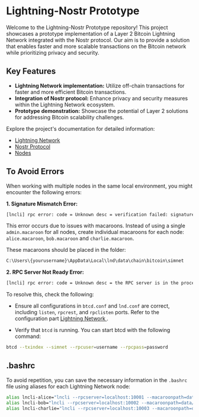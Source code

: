 # Lightning-Nostr Prototype

Welcome to the Lightning-Nostr Prototype repository! This project showcases a prototype implementation of a Layer 2 Bitcoin Lightning Network integrated with the Nostr protocol. Our aim is to provide a solution that enables faster and more scalable transactions on the Bitcoin network while prioritizing privacy and security.

## Key Features

- **Lightning Network implementation:** Utilize off-chain transactions for faster and more efficient Bitcoin transactions.
- **Integration of Nostr protocol:** Enhance privacy and security measures within the Lightning Network ecosystem.
- **Prototype demonstration:** Showcase the potential of Layer 2 solutions for addressing Bitcoin scalability challenges.


Explore the project's documentation for detailed information:
- [Lightning Network ](https://github.com/ChaimaaNairi/Lightning-Nostr-Prototype/blob/main/LightningNetwork.md)
- [Nostr Protocol](https://github.com/ChaimaaNairi/Lightning-Nostr-Prototype/blob/main/Nostr.md)
- [Nodes](https://github.com/ChaimaaNairi/Lightning-Nostr-Prototype/blob/main/Nodes.md)

## To Avoid Errors
When working with multiple nodes in the same local environment, you might encounter the following errors:

**1. Signature Mismatch Error:**

```bash
[lncli] rpc error: code = Unknown desc = verification failed: signature mismatch after caveat verification
```
This error occurs due to issues with macaroons. Instead of using a single `admin.macaroon` for all nodes, create individual macaroons for each node: `alice.macaroon`, `bob.macaroon` and `charlie.macaroon`.

These macaroons should be placed in the folder:
```bash
C:\Users\{yourusername}\AppData\Local\lnd\data\chain\bitcoin\simnet
```


**2. RPC Server Not Ready Error:**

```bash
[lncli] rpc error: code = Unknown desc = the RPC server is in the process of starting up, but not yet ready to accept calls
```

To resolve this, check the following:

- Ensure all configurations in `btcd.conf` and `lnd.conf` are correct, including `listen`, `rpcrest`, and `rpclisten` ports. Refer to the configuration part [Lightning Network ](https://github.com/ChaimaaNairi/Lightning-Nostr-Prototype/blob/main/LightningNetwork.md).

- Verify that `btcd` is running. You can start btcd with the following command:
```bash
btcd --txindex --simnet --rpcuser=username --rpcpass=password
```

## .bashrc
To avoid repetition, you can save the necessary information in the `.bashrc` file using aliases for each Lightning Network node:
```bash
alias lncli-alice="lncli --rpcserver=localhost:10001 --macaroonpath=data/chain/bitcoin/simnet/alice.macaroon"
alias lncli-bob="lncli --rpcserver=localhost:10002 --macaroonpath=data/chain/bitcoin/simnet/bob.macaroon"
alias lncli-charlie="lncli --rpcserver=localhost:10003 --macaroonpath=data/chain/bitcoin/simnet/charlie.macaroon"
```

